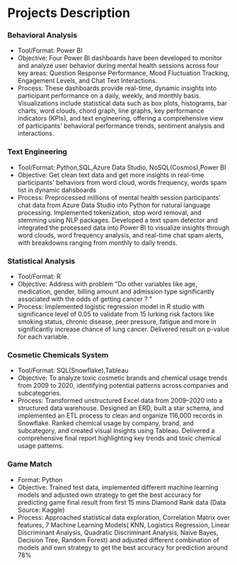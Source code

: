 # Projects Description
### Behavioral Analysis 
- Tool/Format: Power BI
- Objective: Four Power BI dashboards have been developed to monitor and analyze user behavior during mental health sessions across four key areas: Question Response Performance, Mood Fluctuation Tracking, Engagement Levels, and Chat Text Interactions. 
- Process: These dashboards provide real-time, dynamic insights into participant performance on a daily, weekly, and monthly basis. Visualizations include statistical data such as box plots, histograms, bar charts, word clouds, chord graph, line graphs, key performance indicators (KPIs), and text engineering, offering a comprehensive view of participants' behavioral performance trends, sentiment analysis and interactions.


### Text Engineering
- Tool/Format: Python,SQL,Azure Data Studio, NoSQL(Cosmos),Power BI
- Objective: Get clean text data and get more insights in real-time participants' behaviors from word cloud, words frequency, words spam list in dynamic dahsboards
- Process: Preprocessed millions of mental health session participants' chat data from Azure Data Studio into Python for natural language processing. Implemented tokenization, stop word removal, and stemming using NLP packages. Developed a text spam detector and integrated the processed data into Power BI to visualize insights through word clouds, word frequency analysis, and real-time chat spam alerts, with breakdowns ranging from monthly to daily trends.


### Statistical Analysis
- Tool/Format: R
- Objective: Address with problem "Do other variables like age, medication, gender, billing amount and admission type significantly associated with the odds of getting cancer ? "
- Process: Implemented logistic regression model in R studio with significance level of 0.05 to validate from 15 lurking risk factors like smoking status, chronic disease, peer pressure, fatigue and more in significantly increase chance of lung cancer. Delivered result on p-value for each variable.

### Cosmetic Chemicals System 
- Tool/Format: SQL(Snowflake),Tableau
- Objective: To analyze toxic cosmetic brands and chemical usage trends from 2009 to 2020, identifying potential patterns across companies and subcategories.
- Process: Transformed unstructured Excel data from 2009–2020 into a structured data warehouse. Designed an ERD, built a star schema, and implemented an ETL process to clean and organize 116,000 records in Snowflake. Ranked chemical usage by company, brand, and subcategory, and created visual insights using Tableau. Delivered a comprehensive final report highlighting key trends and toxic chemical usage patterns.

### Game Match
- Format: Python
- Objective: Trained test data, implemented different machine learning models and adjusted own strategy to get the best accuracy for predicting game final result from first 15 mins Diamond Rank data (Data Source: Kaggle)
- Process: Approached statistical data exploration, Correlation Matrix over features, 7 Machine Learning Models( KNN, Logistics Regression, Linear Discriminant Analysis, Quadratic Discriminant Analysis, Naive Bayes, Decision Tree, Random Forest) and adjusted different combination of models and own strategy to get the best accuracy for prediction around 78%
